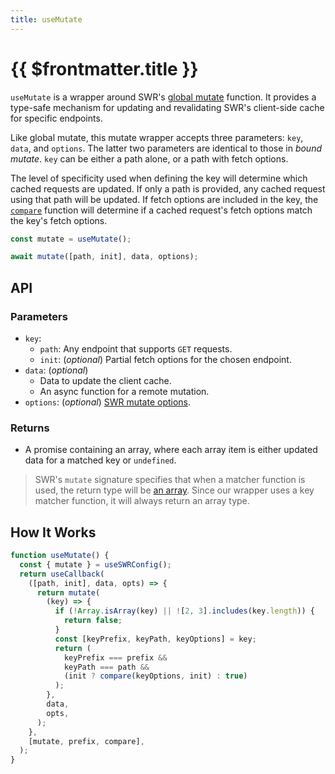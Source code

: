 ```yaml
---
title: useMutate
---
```


# {{ $frontmatter.title }}

`useMutate` is a wrapper around SWR's [global mutate][swr-global-mutate] function. It provides a type-safe mechanism for updating and revalidating SWR's client-side cache for specific endpoints.

Like global mutate, this mutate wrapper accepts three parameters: `key`, `data`, and `options`. The latter two parameters are identical to those in _bound mutate_. `key` can be either a path alone, or a path with fetch options.

The level of specificity used when defining the key will determine which cached requests are updated. If only a path is provided, any cached request using that path will be updated. If fetch options are included in the key, the [`compare`](./hook-builders.md#compare) function will determine if a cached request's fetch options match the key's fetch options.

```ts
const mutate = useMutate();

await mutate([path, init], data, options);
```

## API

### Parameters

- `key`:
  - `path`: Any endpoint that supports `GET` requests.
  - `init`: (_optional_) Partial fetch options for the chosen endpoint.
- `data`: (_optional_)
  - Data to update the client cache.
  - An async function for a remote mutation.
- `options`: (_optional_) [SWR mutate options][swr-mutate-params].

### Returns

- A promise containing an array, where each array item is either updated data for a matched key or `undefined`.

> SWR's `mutate` signature specifies that when a matcher function is used, the return type will be [an array](https://github.com/vercel/swr/blob/1585a3e37d90ad0df8097b099db38f1afb43c95d/src/_internal/types.ts#L426). Since our wrapper uses a key matcher function, it will always return an array type.


## How It Works

```ts
function useMutate() {
  const { mutate } = useSWRConfig();
  return useCallback(
    ([path, init], data, opts) => {
      return mutate(
        (key) => {
          if (!Array.isArray(key) || ![2, 3].includes(key.length)) {
            return false;
          }
          const [keyPrefix, keyPath, keyOptions] = key;
          return (
            keyPrefix === prefix &&
            keyPath === path &&
            (init ? compare(keyOptions, init) : true)
          );
        },
        data,
        opts,
      );
    },
    [mutate, prefix, compare],
  );
}
```

[swr-global-mutate]: https://swr.vercel.app/docs/mutation#global-mutate
[swr-mutate-params]: https://swr.vercel.app/docs/mutation#parameters
